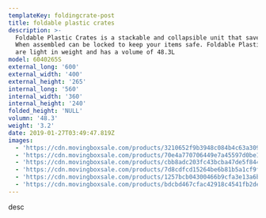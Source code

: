 ```yaml
---
templateKey: foldingcrate-post
title: foldable plastic crates
description: >-
  Foldable Plastic Crates is a stackable and collapsible unit that saves space.
  When assembled can be locked to keep your items safe. Foldable Plastic Crates
  are light in weight and has a volume of 48.3L
model: 6040265S
external_long: '600'
external_width: '400'
external_height: '265'
internal_long: '560'
internal_width: '360'
internal_height: '240'
folded_height: 'NULL'
volumn: '48.3'
weight: '3.2'
date: 2019-01-27T03:49:47.819Z
images:
  - 'https://cdn.movingboxsale.com/products/3210652f9b3948c084b4c63a3094ecfa.JPG'
  - 'https://cdn.movingboxsale.com/products/70e4a770706449e7a45597d0be1e20cc.JPG'
  - 'https://cdn.movingboxsale.com/products/cbb8adc203fc43bcba47de5f84456c23.JPG'
  - 'https://cdn.movingboxsale.com/products/7d8cdfcd15264be6b81b5a1cf9ff53e8.JPG'
  - 'https://cdn.movingboxsale.com/products/1257bcb04300466b9cfa3e13a6b69c93.JPG'
  - 'https://cdn.movingboxsale.com/products/bdcbd467cfac42918c4541fb2de8d09d.JPG'
---
```

desc
